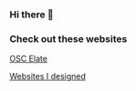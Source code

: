 ### Hi there 👋

### Check out these websites

[OSC Elate](https://www.oscelate.com/)

[Websites I designed](https://www.instagram.com/chancecorbeilwebsites/)

<!--
**chancecorbeil/chancecorbeil** is a ✨ _special_ ✨ repository because its `README.md` (this file) appears on your GitHub profile.

Here are some ideas to get you started:

- 🔭 I’m currently working on ...
- 🌱 I’m currently learning ...
- 👯 I’m looking to collaborate on ...
- 🤔 I’m looking for help with ...
- 💬 Ask me about ...
- 📫 How to reach me: ...
- 😄 Pronouns: ...
- ⚡ Fun fact: ...
-->
